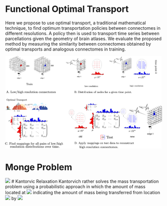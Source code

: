 # Functional Optimal Transport

Here we propose to use optimal transport, a traditional mathematical technique, to find optimum transportation policies between connectomes in different resolutions. A policy then is used to transport time series between parcellations given the geometry of brain atlases.
We evaluate the proposed method by measuring the similarity between connectomes obtained by optimal transports and analogous connectomes in training.

![alt text](fig-1.png)

# Monge Problem

<img src="https://render.githubusercontent.com/render/math?math=\min_{T}\Big\{, \sum_i c(x_i,T(x_i)):T_{\sharp}\alpha =\beta\Big\}">
# Kantorvic Relaxation
Kantorvich rather solves the mass transportation problem using a probabilistic approach in which the amount of mass located at <img src="https://render.githubusercontent.com/render/math?x_i> potentially dispatches to several points in target.  
Admissible solution for Kantorvich relaxation is defined by a coupling matrix <img src="https://render.githubusercontent.com/render/math?{T}\in{R}^{n\times m}_+> indicating the amount of mass being transferred from location <img src="https://render.githubusercontent.com/render/math?x_i> to <img src="https://render.githubusercontent.com/render/math?y_j> by <img src="https://render.githubusercontent.com/render/math?{T}_{i,j}>:

<img src="https://render.githubusercontent.com/render/math?math=U(a,b)=\{{T}\in\mathbb{R}^{n\times m}_+:{T}{1}_m =a,{T}^T{1}_n=b\},">

